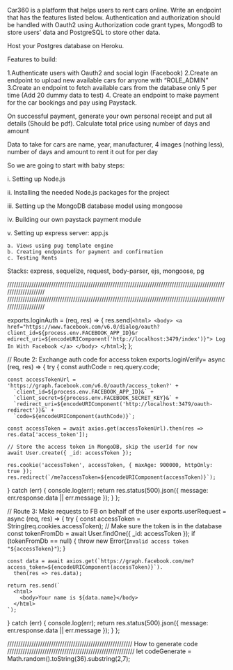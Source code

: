 




Car360 is a platform that helps users to rent cars online. 
Write an endpoint that has the features listed below. 
Authentication and authorization should be handled with Oauth2 using Authorization code grant types, 
MongodB to store users' data and PostgreSQL to store other data.
  
Host your Postgres database on Heroku.  


Features to build: 

1.Authenticate users with Oauth2 and social login (Facebook) 
2.Create an endpoint to upload new available cars for anyone with “ROLE_ADMIN” 
3.Create an endpoint to fetch available cars from the database only 5 per time (Add 20 dummy data to test) 
4. Create an endpoint to make payment for the car bookings and pay using Paystack. 

On successful payment, generate your own personal receipt and put all details (Should be pdf). 
Calculate total price using number of days and amount   


Data to take for cars are name, year, manufacturer, 4 images (nothing less), number of days and amount to rent it out for per day




So we are going to start with baby steps:

i. Setting up Node.js

ii. Installing the needed Node.js packages for the project

iii. Setting up the MongoDB database model using mongoose

iv. Building our own paystack payment module

v. Setting up express server: app.js

    a. Views using pug template engine
    b. Creating endpoints for payment and confirmation
    c. Testing Rents


Stacks:
express,
sequelize,
request,
body-parser,
ejs,
mongoose,
pg





////////////////////////////////////////////////////////////////////////////////////////////////////////////////////
////////////////////////////////////////////////////////////////////////////////////////////////////////////////////



exports.loginAuth = (req, res) => {
  res.send(`
    <html>
      <body>
        <a href="https://www.facebook.com/v6.0/dialog/oauth?client_id=${process.env.FACEBOOK_APP_ID}&r
edirect_uri=${encodeURIComponent('http://localhost:3479/index')}">
          Log In With Facebook
        </a>
      </body>
    </html>
  `);
};


// Route 2: Exchange auth code for access token
exports.loginVerify= async (req, res) => {
  try {
    const authCode = req.query.code;

    const accessTokenUrl = 'https://graph.facebook.com/v6.0/oauth/access_token?' +
      `client_id=${process.env.FACEBOOK_APP_ID}&` +
      `client_secret=${process.env.FACEBOOK_SECRET_KEY}&` +
      `redirect_uri=${encodeURIComponent('http://localhost:3479/oauth-redirect')}&` +
      `code=${encodeURIComponent(authCode)}`;

    const accessToken = await axios.get(accessTokenUrl).then(res => res.data['access_token']);

    // Store the access token in MongoDB, skip the userId for now
    await User.create({ _id: accessToken });

    res.cookie('accessToken', accessToken, { maxAge: 900000, httpOnly: true });
    res.redirect(`/me?accessToken=${encodeURIComponent(accessToken)}`);
  } catch (err) {
    console.log(err);
    return res.status(500).json({ message: err.response.data || err.message });
  }
};




// Route 3: Make requests to FB on behalf of the user
exports.userRequest = async (req, res) => {
  try {
    const accessToken = String(req.cookies.accessToken);
    // Make sure the token is in the database
    const tokenFromDb = await User.findOne({ _id: accessToken });
    if (tokenFromDb == null) {
      throw new Error(`Invalid access token "${accessToken}"`);
    }

    const data = await axios.get(`https://graph.facebook.com/me?access_token=${encodeURIComponent(accessToken)}`).
      then(res => res.data);

    return res.send(`
      <html>
        <body>Your name is ${data.name}</body>
      </html>
    `);
  } catch (err) {
    console.log(err);
    return res.status(500).json({ message: err.response.data || err.message });
  }
};




/////////////////////////////////////////////////////////
How to generate code
//////////////////////////////////////////////////////////
let codeGenerate = Math.random().toString(36).substring(2,7);
